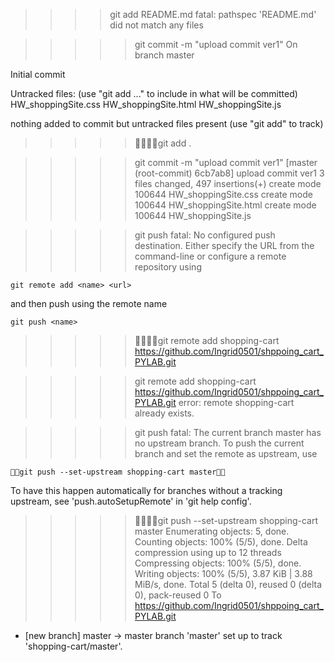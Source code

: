 
>>>>git add README.md
fatal: pathspec 'README.md' did not match any files

<!-- 應該是照著github 提示。( 我創造一個 REPO卻沒有包含任何資料。) -->
>>>>>git commit -m "upload commit ver1"
On branch master

Initial commit

Untracked files:
  (use "git add <file>..." to include in what will be committed)
        HW_shoppingSite.css
        HW_shoppingSite.html
        HW_shoppingSite.js

nothing added to commit but untracked files present (use "git add" to track)

>>>>>🐧🐬🐧🐬git add .

>>>>>git commit -m "upload commit ver1"
[master (root-commit) 6cb7ab8] upload commit ver1
 3 files changed, 497 insertions(+)
 create mode 100644 HW_shoppingSite.css
 create mode 100644 HW_shoppingSite.html
 create mode 100644 HW_shoppingSite.js

>>>>>git push
fatal: No configured push destination.
Either specify the URL from the command-line or configure a remote repository using

    git remote add <name> <url>

and then push using the remote name

    git push <name>


 >>>>>🐧🐬🐧🐬git remote add  shopping-cart https://github.com/Ingrid0501/shppoing_cart_PYLAB.git

>>>>>git remote add  shopping-cart https://github.com/Ingrid0501/shppoing_cart_PYLAB.git
error: remote shopping-cart already exists.

>>>>>git push
fatal: The current branch master has no upstream branch.
To push the current branch and set the remote as upstream, use

    🐧🐬git push --set-upstream shopping-cart master🐬🐬

To have this happen automatically for branches without a tracking
upstream, see 'push.autoSetupRemote' in 'git help config'.


>>>>>🐧🐬🐧🐬git push --set-upstream shopping-cart master
Enumerating objects: 5, done.
Counting objects: 100% (5/5), done.
Delta compression using up to 12 threads
Compressing objects: 100% (5/5), done.
Writing objects: 100% (5/5), 3.87 KiB | 3.88 MiB/s, done.
Total 5 (delta 0), reused 0 (delta 0), pack-reused 0
To https://github.com/Ingrid0501/shppoing_cart_PYLAB.git
 * [new branch]      master -> master
branch 'master' set up to track 'shopping-cart/master'.


